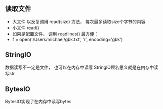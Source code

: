 






## 读取文件
 * 大文件 以反复调用 read(size) 方法， 每次最多读取size个字节的内容
 * 小文件  read()
 * 如果是配置文件， 调用 readlines() 最方便：
 * f = open('/Users/michael/gbk.txt', 'r', encoding='gbk')
 
 
 ## StringIO
 数据读写不一定是文件， 也可以在内存中读写  StringIO顾名思义就是在内存中读写str
 
 
 ## BytesIO
 BytesIO实现了在内存中读写bytes
